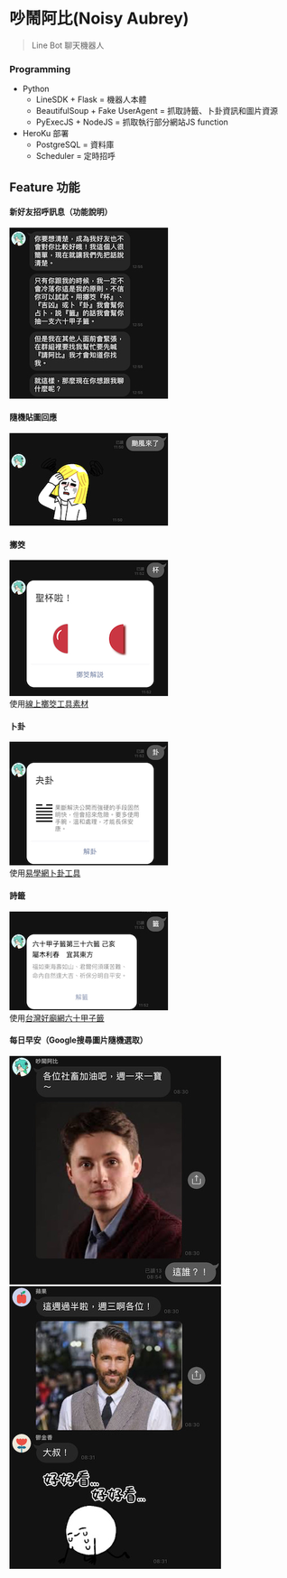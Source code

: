 # 吵鬧阿比(Noisy Aubrey)

>Line Bot 聊天機器人

### Programming
* Python
    * LineSDK + Flask = 機器人本體
    * BeautifulSoup + Fake UserAgent = 抓取詩籤、卜卦資訊和圖片資源
    * PyExecJS + NodeJS = 抓取執行部分網站JS function
* HeroKu  部署
    * PostgreSQL = 資料庫
    * Scheduler = 定時招呼

## Feature 功能

#### 新好友招呼訊息（功能說明）<br>
![image](/static/images/feature00.jpg)

#### 隨機貼圖回應<br>
![image](/static/images/feature01.jpg)

#### 擲筊<br>
![image](/static/images/feature02.jpg)<br>
使用[線上擲筊工具素材](https://tw.piliapp.com/random/blocks/)

#### 卜卦<br>
![image](/static/images/feature03.jpg)<br>
使用[易學網卜卦工具](https://www.eee-learning.com)

#### 詩籤<br>
![image](/static/images/feature04.jpg)<br>
使用[台灣好廟網六十甲子籤](https://qiangua.temple01.com)

#### 每日早安（Google搜尋圖片隨機選取）<br>
![image](/static/images/feature05.jpg)<br>
![image](/static/images/feature06.jpg)